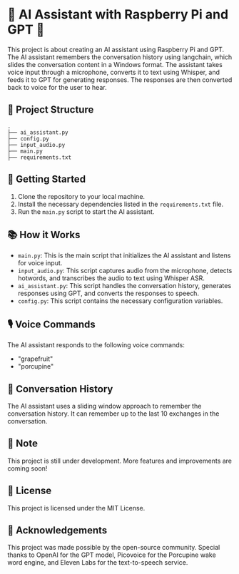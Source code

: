 # 🤖 AI Assistant with Raspberry Pi and GPT 🧠

This project is about creating an AI assistant using Raspberry Pi and GPT. The AI assistant remembers the conversation history using langchain, which slides the conversation content in a Windows format. The assistant takes voice input through a microphone, converts it to text using Whisper, and feeds it to GPT for generating responses. The responses are then converted back to voice for the user to hear.

## 📂 Project Structure
```
.
├── ai_assistant.py
├── config.py
├── input_audio.py
├── main.py
├── requirements.txt
```

## 🚀 Getting Started

1. Clone the repository to your local machine.
2. Install the necessary dependencies listed in the `requirements.txt` file.
3. Run the `main.py` script to start the AI assistant.

## 📚 How it Works

- `main.py`: This is the main script that initializes the AI assistant and listens for voice input.
- `input_audio.py`: This script captures audio from the microphone, detects hotwords, and transcribes the audio to text using Whisper ASR.
- `ai_assistant.py`: This script handles the conversation history, generates responses using GPT, and converts the responses to speech.
- `config.py`: This script contains the necessary configuration variables.

## 🎙️ Voice Commands

The AI assistant responds to the following voice commands:

- "grapefruit"
- "porcupine"

## 📖 Conversation History

The AI assistant uses a sliding window approach to remember the conversation history. It can remember up to the last 10 exchanges in the conversation.

## 📌 Note

This project is still under development. More features and improvements are coming soon!

## 📃 License

This project is licensed under the MIT License.

## 🙏 Acknowledgements

This project was made possible by the open-source community. Special thanks to OpenAI for the GPT model, Picovoice for the Porcupine wake word engine, and Eleven Labs for the text-to-speech service.
